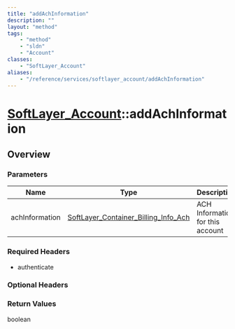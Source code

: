 ```yaml
---
title: "addAchInformation"
description: ""
layout: "method"
tags:
    - "method"
    - "sldn"
    - "Account"
classes:
    - "SoftLayer_Account"
aliases:
    - "/reference/services/softlayer_account/addAchInformation"
---
```

# [SoftLayer_Account](/reference/services/SoftLayer_Account)::addAchInformation




## Overview 


### Parameters 
|Name | Type | Description |
| --- | --- | --- |
|achInformation| <a href='/reference/datatypes/SoftLayer_Container_Billing_Info_Ach'>SoftLayer_Container_Billing_Info_Ach </a>| ACH Information for this account|


### Required Headers
* authenticate

### Optional Headers

### Return Values
boolean

